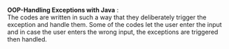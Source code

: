 **OOP-Handling Exceptions with Java** :  
The codes are written in such a way that they deliberately trigger the exception and handle them.
Some of the codes let the user enter the input and in case the user enters the wrong input, the exceptions are triggered then handled.
